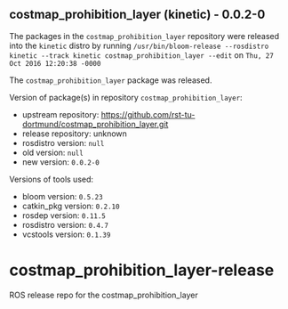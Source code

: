 ## costmap_prohibition_layer (kinetic) - 0.0.2-0

The packages in the `costmap_prohibition_layer` repository were released into the `kinetic` distro by running `/usr/bin/bloom-release --rosdistro kinetic --track kinetic costmap_prohibition_layer --edit` on `Thu, 27 Oct 2016 12:20:38 -0000`

The `costmap_prohibition_layer` package was released.

Version of package(s) in repository `costmap_prohibition_layer`:

- upstream repository: https://github.com/rst-tu-dortmund/costmap_prohibition_layer.git
- release repository: unknown
- rosdistro version: `null`
- old version: `null`
- new version: `0.0.2-0`

Versions of tools used:

- bloom version: `0.5.23`
- catkin_pkg version: `0.2.10`
- rosdep version: `0.11.5`
- rosdistro version: `0.4.7`
- vcstools version: `0.1.39`


# costmap_prohibition_layer-release
ROS release repo for the costmap_prohibition_layer
